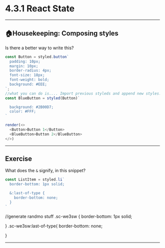 # 4.3.1 React State

---

## 🏠Housekeeping: Composing styles

Is there a better way to write this?

```js live=true
const Button = styled.button`
  padding: 10px;
  margin: 10px;
  border-radius: 4px;
  font-size: 18px;
  font-weight: bold;
  background: #EEE;
`;
//what you can do is.... Import previous styleds and append new styles.
const BlueButton = styled(Button)`

  background: #2B00D7;
  color: #FFF;
`

render(<>
  <Button>Button 1</Button>
  <BlueButton>Button 2</BlueButton>
</>)
```

---

## Exercise

What does the `&` signify, in this snippet?

```jsx
const ListItem = styled.li`
  border-bottom: 1px solid;

  &:last-of-type {
    border-bottom: none;
  }
`
```
//generate randmo stuff
.sc-we3sw {
  border-bottom: 1px solid;

}
.sc-we3sw:last-of-type{
  border-bottom: none;

}

---
